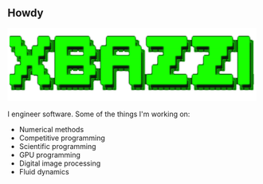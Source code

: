 ## Howdy
<div align="left">
    <img src="img/xbazzi.png" alt="Logo" width="500px" />
</div>
<div>
<p>
I engineer software. Some of the things I'm working on:

- Numerical methods
- Competitive programming
- Scientific programming
- GPU programming
- Digital image processing
- Fluid dynamics
</p>
</div>

<!--
**alexbazzi/alexbazzi** is a ✨ _special_ ✨ repository because its `README.md` (this file) appears on your GitHub profile.

Here are some ideas to get you started:

- 🔭 I’m currently working on ...
- 🌱 I’m currently learning ...
- 👯 I’m looking to collaborate on ...
- 🤔 I’m looking for help with ...
- 💬 Ask me about ...
- 📫 How to reach me: ...
- 😄 Pronouns: ...
- ⚡ Fun fact: ...
-->
